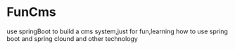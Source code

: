# FunCms
use springBoot to build a cms system,just for fun,learning how to use spring boot and spring clound and other technology
